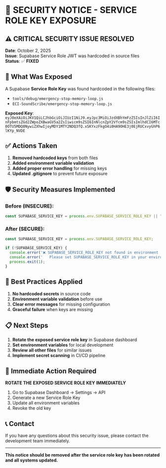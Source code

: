 # 🚨 SECURITY NOTICE - SERVICE ROLE KEY EXPOSURE

## ⚠️ **CRITICAL SECURITY ISSUE RESOLVED**

**Date**: October 2, 2025  
**Issue**: Supabase Service Role JWT was hardcoded in source files  
**Status**: ✅ **FIXED**

## 🔴 **What Was Exposed**

A Supabase **Service Role Key** was found hardcoded in the following files:
- `tools/debug/emergency-stop-memory-loop.js`
- `ECI-SoundScribe/emergency-stop-memory-loop.js`

**Exposed Key**: `eyJ0eXAiOiJKV1QiLCJhbGciOiJIUzI1NiJ9.eyJpc3MiOiJzdXBhYmFzZSIsInJlZiI6InFpbmtsZGd2ZWpoZXBwaGV5a2ZsIiwicm9sZSI6InNlcnZpY2Vfcm9sZSIsImlhdCI6MTc0OTU5MDQ0NywiZXhwIjoyMDY1MTY2NDQ3fQ.xSKYxzFkgO4i0HA9OHE3j0EjRUCxvyGhP6lKYp_NVDE`

## ✅ **Actions Taken**

1. **Removed hardcoded keys** from both files
2. **Added environment variable validation** 
3. **Added proper error handling** for missing keys
4. **Updated .gitignore** to prevent future exposure

## 🛡️ **Security Measures Implemented**

### **Before (INSECURE)**:
```javascript
const SUPABASE_SERVICE_KEY = process.env.SUPABASE_SERVICE_ROLE_KEY || "HARDCODED_KEY_HERE";
```

### **After (SECURE)**:
```javascript
const SUPABASE_SERVICE_KEY = process.env.SUPABASE_SERVICE_ROLE_KEY;

if (!SUPABASE_SERVICE_KEY) {
  console.error('❌ SUPABASE_SERVICE_ROLE_KEY not found in environment variables');
  console.error('   Please set SUPABASE_SERVICE_ROLE_KEY in your environment');
  process.exit(1);
}
```

## 🔐 **Best Practices Applied**

1. **No hardcoded secrets** in source code
2. **Environment variable validation** before use
3. **Clear error messages** for missing configuration
4. **Graceful failure** when keys are missing

## 📋 **Next Steps**

1. **Rotate the exposed service role key** in Supabase dashboard
2. **Set environment variables** for local development
3. **Review all other files** for similar issues
4. **Implement secret scanning** in CI/CD pipeline

## 🚨 **Immediate Action Required**

**ROTATE THE EXPOSED SERVICE ROLE KEY IMMEDIATELY**

1. Go to Supabase Dashboard → Settings → API
2. Generate a new Service Role Key
3. Update all environment variables
4. Revoke the old key

## 📞 **Contact**

If you have any questions about this security issue, please contact the development team immediately.

---
**This notice should be removed after the service role key has been rotated and all systems updated.**

